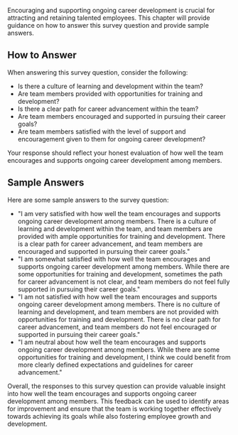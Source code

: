 

Encouraging and supporting ongoing career development is crucial for attracting and retaining talented employees. This chapter will provide guidance on how to answer this survey question and provide sample answers.

How to Answer
-------------

When answering this survey question, consider the following:

* Is there a culture of learning and development within the team?
* Are team members provided with opportunities for training and development?
* Is there a clear path for career advancement within the team?
* Are team members encouraged and supported in pursuing their career goals?
* Are team members satisfied with the level of support and encouragement given to them for ongoing career development?

Your response should reflect your honest evaluation of how well the team encourages and supports ongoing career development among members.

Sample Answers
--------------

Here are some sample answers to the survey question:

* "I am very satisfied with how well the team encourages and supports ongoing career development among members. There is a culture of learning and development within the team, and team members are provided with ample opportunities for training and development. There is a clear path for career advancement, and team members are encouraged and supported in pursuing their career goals."
* "I am somewhat satisfied with how well the team encourages and supports ongoing career development among members. While there are some opportunities for training and development, sometimes the path for career advancement is not clear, and team members do not feel fully supported in pursuing their career goals."
* "I am not satisfied with how well the team encourages and supports ongoing career development among members. There is no culture of learning and development, and team members are not provided with opportunities for training and development. There is no clear path for career advancement, and team members do not feel encouraged or supported in pursuing their career goals."
* "I am neutral about how well the team encourages and supports ongoing career development among members. While there are some opportunities for training and development, I think we could benefit from more clearly defined expectations and guidelines for career advancement."

Overall, the responses to this survey question can provide valuable insight into how well the team encourages and supports ongoing career development among members. This feedback can be used to identify areas for improvement and ensure that the team is working together effectively towards achieving its goals while also fostering employee growth and development.

